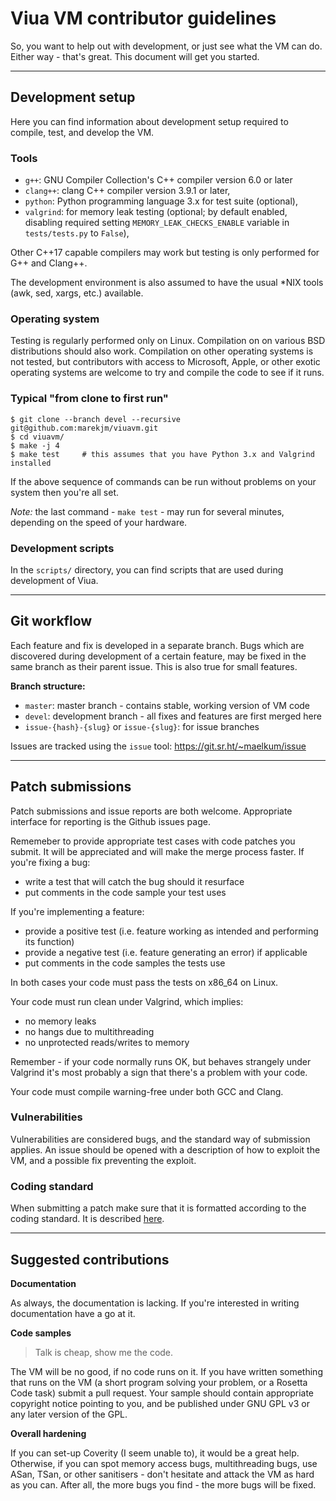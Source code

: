 # Viua VM contributor guidelines

So, you want to help out with development, or just see what the VM can do.
Either way - that's great.
This document will get you started.

----

## Development setup

Here you can find information about development setup required to compile, test, and
develop the VM.


### Tools

* `g++`: GNU Compiler Collection's C++ compiler version 6.0 or later
* `clang++`: clang C++ compiler version 3.9.1 or later,
* `python`: Python programming language 3.x for test suite (optional),
* `valgrind`: for memory leak testing (optional; by default enabled, disabling required setting `MEMORY_LEAK_CHECKS_ENABLE` variable in `tests/tests.py` to `False`),

Other C++17 capable compilers may work but testing is only performed for G++ and Clang++.

The development environment is also assumed to have the usual \*NIX tools (awk, sed, xargs, etc.) available.


### Operating system

Testing is regularly performed only on Linux.
Compilation on on various BSD distributions should also work.
Compilation on other operating systems is not tested, but contributors with
access to Microsoft, Apple, or other exotic operating systems are welcome to try
and compile the code to see if it runs.


### Typical "from clone to first run"

```
$ git clone --branch devel --recursive git@github.com:marekjm/viuavm.git
$ cd viuavm/
$ make -j 4
$ make test     # this assumes that you have Python 3.x and Valgrind installed
```

If the above sequence of commands can be run without problems on your system then
you're all set.

*Note:* the last command - `make test` - may run for several minutes, depending on the speed of your hardware.


### Development scripts

In the `scripts/` directory, you can find scripts that are used during development of Viua.

----


## Git workflow

Each feature and fix is developed in a separate branch.
Bugs which are discovered during development of a certain feature, may be fixed
in the same branch as their parent issue. This is also true for small features.

**Branch structure:**

- `master`: master branch - contains stable, working version of VM code
- `devel`: development branch - all fixes and features are first merged here
- `issue-{hash}-{slug}` or `issue-{slug}`: for issue branches

Issues are tracked using the `issue` tool: https://git.sr.ht/~maelkum/issue

----


## Patch submissions

Patch submissions and issue reports are both welcome.
Appropriate interface for reporting is the Github issues page.

Rememeber to provide appropriate test cases with code patches you submit.
It will be appreciated and will make the merge process faster.
If you're fixing a bug:

- write a test that will catch the bug should it resurface
- put comments in the code sample your test uses

If you're implementing a feature:

- provide a positive test (i.e. feature working as intended and performing its function)
- provide a negative test (i.e. feature generating an error) if applicable
- put comments in the code samples the tests use

In both cases your code must pass the tests on x86\_64 on Linux.

Your code must run clean under Valgrind, which implies:

- no memory leaks
- no hangs due to multithreading
- no unprotected reads/writes to memory

Remember - if your code normally runs OK, but behaves strangely under Valgrind
it's most probably a sign that there's a problem with your code.

Your code must compile warning-free under both GCC and Clang.


### Vulnerabilities

Vulnerabilities are considered bugs, and the standard way of submission applies.
An issue should be opened with a description of how to exploit the VM, and a
possible fix preventing the exploit.


### Coding standard

When submitting a patch make sure that it is formatted according to the coding
standard. It is described [here](CODING_STYLE.markdown).

----

## Suggested contributions


**Documentation**

As always, the documentation is lacking.
If you're interested in writing documentation have a go at it.


**Code samples**

> Talk is cheap, show me the code.

The VM will be no good, if no code runs on it. If you have written something
that runs on the VM (a short program solving your problem, or a Rosetta Code
task) submit a pull request.  Your sample should contain appropriate copyright
notice pointing to you, and be published under GNU GPL v3 or any later version
of the GPL.


**Overall hardening**

If you can set-up Coverity (I seem unable to), it would be a great help.
Otherwise, if you can spot memory access bugs, multithreading bugs, use ASan,
TSan, or other sanitisers - don't hesitate and attack the VM as hard as you can.
After all, the more bugs you find - the more bugs will be fixed.
